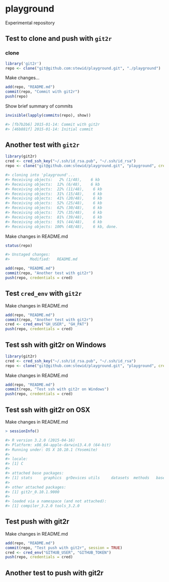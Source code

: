 # playground
Experimental repository

## Test to clone and push with `git2r`

### clone

```r
library('git2r')
repo <- clone("git@github.com:stewid/playground.git", "./playground")
```

Make changes...

```r
add(repo, "README.md")
commit(repo, "Commit with git2r")
push(repo)
```

Show brief summary of commits

```r
invisible(lapply(commits(repo), show))
```

```r
#> [fb7b2b6] 2015-01-14: Commit with git2r
#> [46b881f] 2015-01-14: Initial commit
```

## Another test with `git2r`

```r
library(git2r)
cred <- cred_ssh_key("~/.ssh/id_rsa.pub", "~/.ssh/id_rsa")
repo <- clone("git@github.com:stewid/playground.git", "playground", credentials = cred)
```

```r
#> cloning into 'playground'...
#> Receiving objects:   2% (1/48),    6 kb
#> Receiving objects:  12% (6/48),    6 kb
#> Receiving objects:  22% (11/48),    6 kb
#> Receiving objects:  31% (15/48),    6 kb
#> Receiving objects:  41% (20/48),    6 kb
#> Receiving objects:  52% (25/48),    6 kb
#> Receiving objects:  62% (30/48),    6 kb
#> Receiving objects:  72% (35/48),    6 kb
#> Receiving objects:  81% (39/48),    6 kb
#> Receiving objects:  91% (44/48),    6 kb
#> Receiving objects: 100% (48/48),    6 kb, done.
```

Make changes in README.md

```r
status(repo)
```

```r
#> Unstaged changes:
#>         Modified:   README.md
```

```r
add(repo, "README.md")
commit(repo, "Another test with git2r")
push(repo, credentials = cred)
```

## Test `cred_env` with `git2r`

Make changes in README.md

```r
add(repo, "README.md")
commit(repo, "Another test with git2r")
cred <- cred_env("GH_USER", "GH_PAT")
push(repo, credentials = cred)
```

## Test ssh with git2r on Windows

```r
library(git2r)
cred <- cred_ssh_key("~/.ssh/id_rsa.pub", "~/.ssh/id_rsa")
repo <- clone("git@github.com:stewid/playground.git", "playground", credentials = cred)
```

Make changes in README.md

```r
add(repo, "README.md")
commit(repo, "Test ssh with git2r on Windows")
push(repo, credentials = cred)
```

## Test ssh with git2r on OSX

Make changes in README.md

```r
> sessionInfo()
```

```r
#> R version 3.2.0 (2015-04-16)
#> Platform: x86_64-apple-darwin13.4.0 (64-bit)
#> Running under: OS X 10.10.1 (Yosemite)
#>
#> locale:
#> [1] C
#>
#> attached base packages:
#> [1] stats     graphics  grDevices utils     datasets  methods   base
#>
#> other attached packages:
#> [1] git2r_0.10.1.9000
#>
#> loaded via a namespace (and not attached):
#> [1] compiler_3.2.0 tools_3.2.0
```

## Test push with git2r

Make changes in README.md

```r
add(repo, "README.md")
commit(repo, "Test push with git2r", session = TRUE)
cred <- cred_env("GITHUB_USER", "GITHUB_TOKEN")
push(repo, credentials = cred)
```

## Another test to push with git2r
